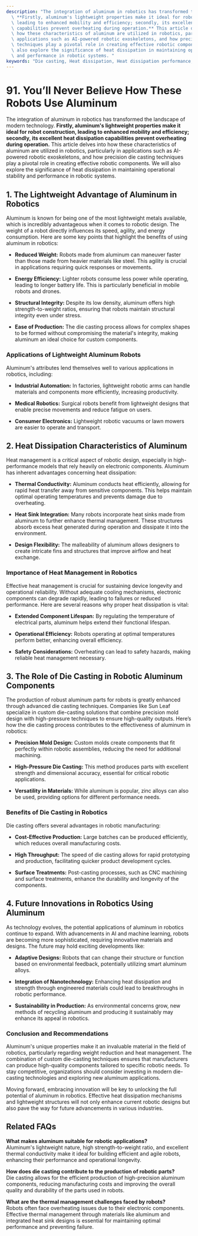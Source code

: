 ```yaml
---
description: "The integration of aluminum in robotics has transformed the landscape of modern technology.\
  \ **Firstly, aluminum's lightweight properties make it ideal for robot construction,\
  \ leading to enhanced mobility and efficiency; secondly, its excellent heat dissipation\
  \ capabilities prevent overheating during operation.** This article delves into\
  \ how these characteristics of aluminum are utilized in robotics, particularly in\
  \ applications such as AI-powered robotic exoskeletons, and how precision die casting\
  \ techniques play a pivotal role in creating effective robotic components. We will\
  \ also explore the significance of heat dissipation in maintaining operational stability\
  \ and performance in robotic systems. "
keywords: "Die casting, Heat dissipation, Heat dissipation performance, Heat dissipation efficiency"
---
```

# 91. You’ll Never Believe How These Robots Use Aluminum  

The integration of aluminum in robotics has transformed the landscape of modern technology. **Firstly, aluminum's lightweight properties make it ideal for robot construction, leading to enhanced mobility and efficiency; secondly, its excellent heat dissipation capabilities prevent overheating during operation.** This article delves into how these characteristics of aluminum are utilized in robotics, particularly in applications such as AI-powered robotic exoskeletons, and how precision die casting techniques play a pivotal role in creating effective robotic components. We will also explore the significance of heat dissipation in maintaining operational stability and performance in robotic systems. 

## **1. The Lightweight Advantage of Aluminum in Robotics**

Aluminum is known for being one of the most lightweight metals available, which is incredibly advantageous when it comes to robotic design. The weight of a robot directly influences its speed, agility, and energy consumption. Here are some key points that highlight the benefits of using aluminum in robotics:

- **Reduced Weight:** Robots made from aluminum can maneuver faster than those made from heavier materials like steel. This agility is crucial in applications requiring quick responses or movements.
  
- **Energy Efficiency:** Lighter robots consume less power while operating, leading to longer battery life. This is particularly beneficial in mobile robots and drones.

- **Structural Integrity:** Despite its low density, aluminum offers high strength-to-weight ratios, ensuring that robots maintain structural integrity even under stress.

- **Ease of Production:** The die casting process allows for complex shapes to be formed without compromising the material's integrity, making aluminum an ideal choice for custom components.

### **Applications of Lightweight Aluminum Robots**

Aluminum's attributes lend themselves well to various applications in robotics, including:

- **Industrial Automation:** In factories, lightweight robotic arms can handle materials and components more efficiently, increasing productivity.

- **Medical Robotics:** Surgical robots benefit from lightweight designs that enable precise movements and reduce fatigue on users.

- **Consumer Electronics:** Lightweight robotic vacuums or lawn mowers are easier to operate and transport.

## **2. Heat Dissipation Characteristics of Aluminum**

Heat management is a critical aspect of robotic design, especially in high-performance models that rely heavily on electronic components. Aluminum has inherent advantages concerning heat dissipation:

- **Thermal Conductivity:** Aluminum conducts heat efficiently, allowing for rapid heat transfer away from sensitive components. This helps maintain optimal operating temperatures and prevents damage due to overheating.

- **Heat Sink Integration:** Many robots incorporate heat sinks made from aluminum to further enhance thermal management. These structures absorb excess heat generated during operation and dissipate it into the environment.

- **Design Flexibility:** The malleability of aluminum allows designers to create intricate fins and structures that improve airflow and heat exchange.

### **Importance of Heat Management in Robotics**

Effective heat management is crucial for sustaining device longevity and operational reliability. Without adequate cooling mechanisms, electronic components can degrade rapidly, leading to failures or reduced performance. Here are several reasons why proper heat dissipation is vital:

- **Extended Component Lifespan:** By regulating the temperature of electrical parts, aluminum helps extend their functional lifespan.

- **Operational Efficiency:** Robots operating at optimal temperatures perform better, enhancing overall efficiency.

- **Safety Considerations:** Overheating can lead to safety hazards, making reliable heat management necessary.

## **3. The Role of Die Casting in Robotic Aluminum Components**

The production of robust aluminum parts for robots is greatly enhanced through advanced die casting techniques. Companies like Sun Leaf specialize in custom die-casting solutions that combine precision mold design with high-pressure techniques to ensure high-quality outputs. Here’s how the die casting process contributes to the effectiveness of aluminum in robotics:

- **Precision Mold Design:** Custom molds create components that fit perfectly within robotic assemblies, reducing the need for additional machining.

- **High-Pressure Die Casting:** This method produces parts with excellent strength and dimensional accuracy, essential for critical robotic applications.

- **Versatility in Materials:** While aluminum is popular, zinc alloys can also be used, providing options for different performance needs.

### **Benefits of Die Casting in Robotics**

Die casting offers several advantages in robotic manufacturing:

- **Cost-Effective Production:** Large batches can be produced efficiently, which reduces overall manufacturing costs.

- **High Throughput:** The speed of die casting allows for rapid prototyping and production, facilitating quicker product development cycles.

- **Surface Treatments:** Post-casting processes, such as CNC machining and surface treatments, enhance the durability and longevity of the components.

## **4. Future Innovations in Robotics Using Aluminum**

As technology evolves, the potential applications of aluminum in robotics continue to expand. With advancements in AI and machine learning, robots are becoming more sophisticated, requiring innovative materials and designs. The future may hold exciting developments like:

- **Adaptive Designs:** Robots that can change their structure or function based on environmental feedback, potentially utilizing smart aluminum alloys.

- **Integration of Nanotechnology:** Enhancing heat dissipation and strength through engineered materials could lead to breakthroughs in robotic performance.

- **Sustainability in Production:** As environmental concerns grow, new methods of recycling aluminum and producing it sustainably may enhance its appeal in robotics.

### **Conclusion and Recommendations**

Aluminum's unique properties make it an invaluable material in the field of robotics, particularly regarding weight reduction and heat management. The combination of custom die-casting techniques ensures that manufacturers can produce high-quality components tailored to specific robotic needs. To stay competitive, organizations should consider investing in modern die-casting technologies and exploring new aluminum applications. 

Moving forward, embracing innovation will be key to unlocking the full potential of aluminum in robotics. Effective heat dissipation mechanisms and lightweight structures will not only enhance current robotic designs but also pave the way for future advancements in various industries.

## Related FAQs

**What makes aluminum suitable for robotic applications?**  
Aluminum's lightweight nature, high strength-to-weight ratio, and excellent thermal conductivity make it ideal for building efficient and agile robots, enhancing their performance and operational longevity.

**How does die casting contribute to the production of robotic parts?**  
Die casting allows for the efficient production of high-precision aluminum components, reducing manufacturing costs and improving the overall quality and durability of the parts used in robots.

**What are the thermal management challenges faced by robots?**  
Robots often face overheating issues due to their electronic components. Effective thermal management through materials like aluminum and integrated heat sink designs is essential for maintaining optimal performance and preventing failure.
